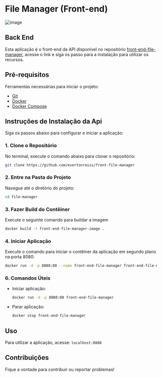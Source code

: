 # File Manager (Front-end)

![image](https://github.com/user-attachments/assets/0cc4852a-9f04-46c6-bec8-44a81d7faf33)

## Back End
Esta aplicação é o front-end da API disponível no repositório [front-end-file-manager](https://github.com/evertonreiss/front-file-manager), acesse o link e siga os passo para a instalação para utilizar os recursos.

## Pré-requisitos

Ferramentas necessárias para iniciar o projeto:

- [Git](https://git-scm.com/)
- [Docker](https://www.docker.com/)
- [Docker Compose](https://docs.docker.com/compose/)

## Instruções de Instalação da Api

Siga os passos abaixo para configurar e iniciar a aplicação:

### 1. Clone o Repositório

No terminal, execute o comando abaixo para clonar o repositório:

```bash
git clone https://github.com/evertonreiss/front-file-manager
```

### 2. Entre na Pasta do Projeto

Navegue até o diretório do projeto:

```bash
cd file-manager
```

### 3. Fazer Build do Contêiner

Execute o seguinte comando para buildar a imagem

```bash
docker build -t front-end-file-manager-image .
```

### 4. Iniciar Aplicação

Execute o comando para iniciar o contêiner da aplicação em segundo plano na porta 8080:

```bash
docker run -d -p 8080:80 --name front-end-file-manager front-end-file-manager-image
```

### 6. Comandos Úteis

- Iniciar aplicação:

  ```bash
  docker run -d -p 8080:80 front-end-file-manager
  ```

- Parar aplicação:

  ```bash
  docker stop front-end-file-manager
  ```

## Uso
Para utilizar a aplicação, acesse: `localhost:8080`


## Contribuições
Fique a vontade para contribuir ou reportar problemas!
